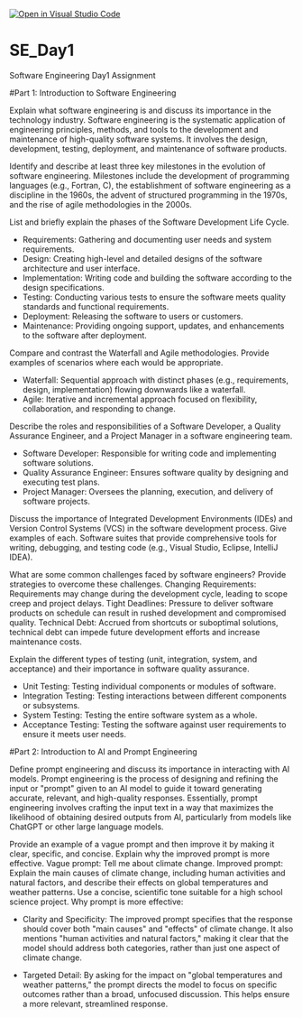 [![Open in Visual Studio Code](https://classroom.github.com/assets/open-in-vscode-2e0aaae1b6195c2367325f4f02e2d04e9abb55f0b24a779b69b11b9e10269abc.svg)](https://classroom.github.com/online_ide?assignment_repo_id=16943707&assignment_repo_type=AssignmentRepo)
# SE_Day1
Software Engineering Day1 Assignment

#Part 1: Introduction to Software Engineering

Explain what software engineering is and discuss its importance in the technology industry.
Software engineering is the systematic application of engineering principles, methods, and tools to the development and maintenance of high-quality software systems. It involves the design, development, testing, deployment, and maintenance of software products.

Identify and describe at least three key milestones in the evolution of software engineering.
  Milestones include the development of programming languages (e.g., Fortran, C), the establishment of software engineering as a discipline in the 1960s, the advent of structured programming in the 1970s, and the rise of agile methodologies in the 2000s.

List and briefly explain the phases of the Software Development Life Cycle.
  - Requirements: Gathering and documenting user needs and system requirements.
  - Design: Creating high-level and detailed designs of the software architecture and user interface.
  - Implementation: Writing code and building the software according to the design specifications.
  - Testing: Conducting various tests to ensure the software meets quality standards and functional requirements.
  - Deployment: Releasing the software to users or customers.
  - Maintenance: Providing ongoing support, updates, and enhancements to the software after deployment.

Compare and contrast the Waterfall and Agile methodologies. Provide examples of scenarios where each would be appropriate.
  - Waterfall: Sequential approach with distinct phases (e.g., requirements, design, implementation) flowing downwards like a waterfall.
  - Agile: Iterative and incremental approach focused on flexibility, collaboration, and responding to change.

Describe the roles and responsibilities of a Software Developer, a Quality Assurance Engineer, and a Project Manager in a software engineering team.
  - Software Developer: Responsible for writing code and implementing software solutions.
  - Quality Assurance Engineer: Ensures software quality by designing and executing test plans.
  - Project Manager: Oversees the planning, execution, and delivery of software projects.

Discuss the importance of Integrated Development Environments (IDEs) and Version Control Systems (VCS) in the software development process. Give examples of each.
Software suites that provide comprehensive tools for writing, debugging, and testing code (e.g., Visual Studio, Eclipse, IntelliJ IDEA).

What are some common challenges faced by software engineers? Provide strategies to overcome these challenges.
  Changing Requirements: Requirements may change during the development cycle, leading to scope creep and project delays.
  Tight Deadlines: Pressure to deliver software products on schedule can result in rushed development and compromised quality.
  Technical Debt: Accrued from shortcuts or suboptimal solutions, technical debt can impede future development efforts and increase maintenance costs.

Explain the different types of testing (unit, integration, system, and acceptance) and their importance in software quality assurance.
  - Unit Testing: Testing individual components or modules of software.
  - Integration Testing: Testing interactions between different components or subsystems.
  - System Testing: Testing the entire software system as a whole.
  - Acceptance Testing: Testing the software against user requirements to ensure it meets user needs.


#Part 2: Introduction to AI and Prompt Engineering


Define prompt engineering and discuss its importance in interacting with AI models.
Prompt engineering is the process of designing and refining the input or "prompt" given to an AI model to guide it toward generating accurate, relevant, and high-quality responses. Essentially, prompt engineering involves crafting the input text in a way that maximizes the likelihood of obtaining desired outputs from AI, particularly from models like ChatGPT or other large language models.

Provide an example of a vague prompt and then improve it by making it clear, specific, and concise. Explain why the improved prompt is more effective.
Vague prompt: Tell me about climate change.
Improved prompt: Explain the main causes of climate change, including human activities and natural factors, and describe their effects on global temperatures and weather patterns. Use a concise, scientific tone suitable for a high school science project.
Why prompt is more effective:
- Clarity and Specificity: The improved prompt specifies that the response should cover both "main causes" and "effects" of climate change. It also mentions "human activities and natural factors," making it clear that the model should address both categories, rather than just one aspect of climate change.

- Targeted Detail: By asking for the impact on "global temperatures and weather patterns," the prompt directs the model to focus on specific outcomes rather than a broad, unfocused discussion. This helps ensure a more relevant, streamlined response.
